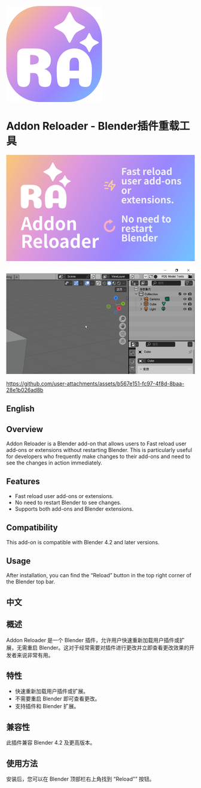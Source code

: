 ![logo.png](README/logo.png)

# Addon Reloader - Blender插件重载工具

![pv.png](README/pv.png)

![screen.png](README/screen.png)

https://github.com/user-attachments/assets/b567e151-fc97-4f8d-8baa-28e1b026ad8b

## English

## Overview
Addon Reloader is a Blender add-on that allows users to Fast reload user add-ons or extensions without restarting Blender. This is particularly useful for developers who frequently make changes to their add-ons and need to see the changes in action immediately.

## Features
- Fast reload user add-ons or extensions.
- No need to restart Blender to see changes.
- Supports both add-ons and Blender extensions.

## Compatibility
This add-on is compatible with Blender 4.2 and later versions.

## Usage
After installation, you can find the “Reload” button in the top right corner of the Blender top bar.


## 中文

## 概述
Addon Reloader 是一个 Blender 插件，允许用户快速重新加载用户插件或扩展，无需重启 Blender。这对于经常需要对插件进行更改并立即查看更改效果的开发者来说非常有用。

## 特性
- 快速重新加载用户插件或扩展。
- 不需要重启 Blender 即可查看更改。
- 支持插件和 Blender 扩展。

## 兼容性
此插件兼容 Blender 4.2 及更高版本。

## 使用方法
安装后，您可以在 Blender 顶部栏右上角找到 “Reload”” 按钮。
